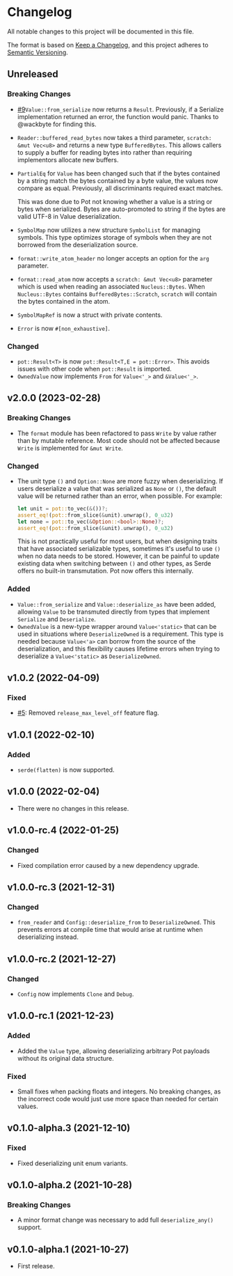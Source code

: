 # Changelog

All notable changes to this project will be documented in this file.

The format is based on [Keep a Changelog](https://keepachangelog.com/en/1.0.0/),
and this project adheres to [Semantic Versioning](https://semver.org/spec/v2.0.0.html).

## Unreleased

### Breaking Changes

- [#9][9]`Value::from_serialize` now returns a `Result`. Previously, if a Serialize
  implementation returned an error, the function would panic. Thanks to
  @wackbyte for finding this.
- `Reader::buffered_read_bytes` now takes a third parameter, `scratch: &mut
  Vec<u8>` and returns a new type `BufferedBytes`. This allows callers to supply
  a buffer for reading bytes into rather than requiring implementors allocate
  new buffers.
- `PartialEq` for `Value` has been changed such that if the bytes contained by a
  string match the bytes contained by a byte value, the values now compare as
  equal. Previously, all discriminants required exact matches.

  This was done due to Pot not knowing whether a value is a string or bytes when
  serialized. Bytes are auto-promoted to string if the bytes are valid UTF-8 in
  Value deserialization.
- `SymbolMap` now utilizes a new structure `SymbolList` for managing symbols.
  This type optimizes storage of symbols when they are not borrowed from the
  deserialization source.
- `format::write_atom_header` no longer accepts an option for the `arg`
  parameter.
- `format::read_atom` now accepts a `scratch: &mut Vec<u8>` parameter which is
  used when reading an associated `Nucleus::Bytes`. When `Nucleus::Bytes`
  contains `BufferedBytes::Scratch`, `scratch` will contain the bytes contained
  in the atom.
- `SymbolMapRef` is now a struct with private contents.
- `Error` is now `#[non_exhaustive]`.

### Changed

- `pot::Result<T>` is now `pot::Result<T,E = pot::Error>`. This avoids issues
  with other code when `pot::Result` is imported.
- `OwnedValue` now implements `From` for `Value<'_>` and `&Value<'_>`.

[9]: https://github.com/khonsulabs/pot/issues/9

## v2.0.0 (2023-02-28)

### Breaking Changes

- The `format` module has been refactored to pass `Write` by value rather than
  by mutable reference. Most code should not be affected because `Write` is
  implemented for `&mut Write`.

### Changed

- The unit type `()` and `Option::None` are more fuzzy when deserializing. If
  users deserialize a value that was serialized as `None` or `()`, the default
  value will be returned rather than an error, when possible. For example:

  ```rust
  let unit = pot::to_vec(&())?;
  assert_eq!(pot::from_slice(&unit).unwrap(), 0_u32)
  let none = pot::to_vec(&Option::<bool>::None)?;
  assert_eq!(pot::from_slice(&unit).unwrap(), 0_u32)
  ```

  This is not practically useful for most users, but when designing traits that
  have associated serializable types, sometimes it's useful to use `()` when no
  data needs to be stored. However, it can be painful to update existing data
  when switching between `()` and other types, as Serde offers no built-in
  transmutation. Pot now offers this internally.

### Added

- `Value::from_serialize` and `Value::deserialize_as` have been added, allowing
  `Value` to be transmuted directly from types that implement `Serialize` and
  `Deserialize`.
- `OwnedValue` is a new-type wrapper around `Value<'static>` that can be used in
  situations where `DeserializeOwned` is a requirement. This type is needed
  because `Value<'a>` can borrow from the source of the deserialization, and
  this flexibility causes lifetime errors when trying to deserialize a
  `Value<'static>` as `DeserializeOwned`.

## v1.0.2 (2022-04-09)

### Fixed

- [#5][5]: Removed `release_max_level_off` feature flag.

[5]: https://github.com/khonsulabs/pot/issues/5

## v1.0.1 (2022-02-10)

### Added

- `serde(flatten)` is now supported.

## v1.0.0 (2022-02-04)

- There were no changes in this release.

## v1.0.0-rc.4 (2022-01-25)

### Changed

- Fixed compilation error caused by a new dependency upgrade.

## v1.0.0-rc.3 (2021-12-31)

### Changed

- `from_reader` and `Config::deserialize_from` to `DeserializeOwned`. This
  prevents errors at compile time that would arise at runtime when deserializing
  instead.

## v1.0.0-rc.2 (2021-12-27)

### Changed

- `Config` now implements `Clone` and `Debug`.

## v1.0.0-rc.1 (2021-12-23)

### Added

- Added the `Value` type, allowing deserializing arbitrary Pot payloads without its
  original data structure.

### Fixed

- Small fixes when packing floats and integers. No breaking changes, as the
  incorrect code would just use more space than needed for certain values.

## v0.1.0-alpha.3 (2021-12-10)

### Fixed

- Fixed deserializing unit enum variants.

## v0.1.0-alpha.2 (2021-10-28)

### Breaking Changes

- A minor format change was necessary to add full `deserialize_any()` support.

## v0.1.0-alpha.1 (2021-10-27)

- First release.
